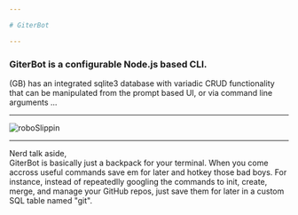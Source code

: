 ```yaml
---

# GiterBot

---
```


### GiterBot is a configurable Node.js based CLI.  
(GB) has an integrated sqlite3 database with variadic CRUD functionality that can be manipulated from the prompt based UI, or via command line arguments ...

---

![roboSlippin](https://user-images.githubusercontent.com/81054931/177869660-9719b9a7-1a91-4204-ab8c-f6ab17b1bbb6.gif)

---

<p> Nerd talk aside, <br>
GiterBot is basically just a backpack for your terminal.  When you come accross useful commands save em for later and hotkey those bad boys.  For instance, instead of repeatedlly googling the commands to init, create, merge, and manage your GitHub repos, just save them for later in a custom SQL table named "git".
</p>




